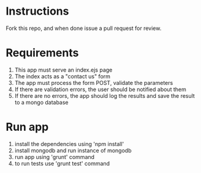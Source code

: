# Instructions

Fork this repo, and when done issue a pull request for review.

# Requirements

1. This app must serve an index.ejs page
2. The index acts as a "contact us" form
3. The app must process the form POST, validate the parameters
4. If there are validation errors, the user should be notified about them
5. If there are no errors, the app should log the results and save the result to a mongo database


# Run app
1. install the dependencies using 'npm install'
2. install mongodb and run instance of mongodb
3. run app using 'grunt' command
4. to run tests use 'grunt test' command